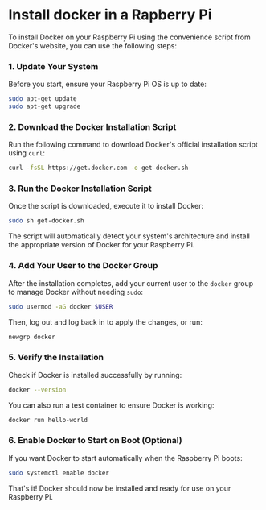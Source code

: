 # Install docker in a Rapberry Pi

To install Docker on your Raspberry Pi using the convenience script from Docker's website, you can use the following steps:

### 1. **Update Your System**
Before you start, ensure your Raspberry Pi OS is up to date:

```bash
sudo apt-get update
sudo apt-get upgrade
```

### 2. **Download the Docker Installation Script**
Run the following command to download Docker's official installation script using `curl`:

```bash
curl -fsSL https://get.docker.com -o get-docker.sh
```

### 3. **Run the Docker Installation Script**
Once the script is downloaded, execute it to install Docker:

```bash
sudo sh get-docker.sh
```

The script will automatically detect your system's architecture and install the appropriate version of Docker for your Raspberry Pi.

### 4. **Add Your User to the Docker Group**
After the installation completes, add your current user to the `docker` group to manage Docker without needing `sudo`:

```bash
sudo usermod -aG docker $USER
```

Then, log out and log back in to apply the changes, or run:

```bash
newgrp docker
```

### 5. **Verify the Installation**
Check if Docker is installed successfully by running:

```bash
docker --version
```

You can also run a test container to ensure Docker is working:

```bash
docker run hello-world
```

### 6. **Enable Docker to Start on Boot (Optional)**
If you want Docker to start automatically when the Raspberry Pi boots:

```bash
sudo systemctl enable docker
```

That's it! Docker should now be installed and ready for use on your Raspberry Pi.

